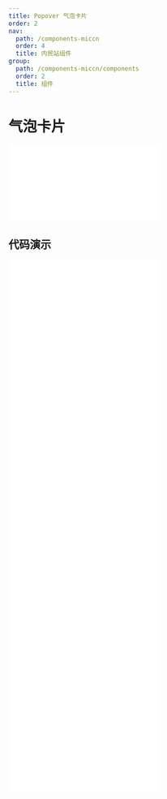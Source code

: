 ```yaml
---
title: Popover 气泡卡片
order: 2
nav:
  path: /components-miccn
  order: 4
  title: 内贸站组件
group:
  path: /components-miccn/components
  order: 2
  title: 组件
---
```


# 气泡卡片

<div>
<embed src="@docs-common/popover/index.md"></embed>
</div>
        
## 代码演示

<Row gutter=8>

  <Col span=12>
    
  <div class="code-box"><embed src="@abiz-rc-miccn/popover/demo/basic-popover-miccn.md"></embed></div>
          
  <div class="code-box"><embed src="@abiz-rc-miccn/popover/demo/placement-popover-miccn.md"></embed></div>
          
  <div class="code-box"><embed src="@abiz-rc-miccn/popover/demo/arrow-point-at-center-popover-miccn.md"></embed></div>
          
  </Col>
          
  <Col span=12>
    
  <div class="code-box"><embed src="@abiz-rc-miccn/popover/demo/triggerType-popover-miccn.md"></embed></div>
          
  <div class="code-box"><embed src="@abiz-rc-miccn/popover/demo/control-popover-miccn.md"></embed></div>
          
  <div class="code-box"><embed src="@abiz-rc-miccn/popover/demo/hover-with-click-popover-miccn.md"></embed></div>
          
  </Col>
          
</Row>
        
<div><embed src="@docs-common/popover/index-api.md"></embed><div>
